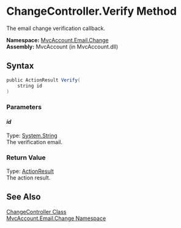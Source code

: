 ChangeController.Verify Method
==============================
The email change verification callback.

**Namespace:** [MvcAccount.Email.Change][1]  
**Assembly:** MvcAccount (in MvcAccount.dll)

Syntax
------

```csharp
public ActionResult Verify(
	string id
)
```

### Parameters

#### *id*
Type: [System.String][2]  
The verification email.

### Return Value
Type: [ActionResult][3]  
The action result.

See Also
--------
[ChangeController Class][4]  
[MvcAccount.Email.Change Namespace][1]  

[1]: ../README.md
[2]: http://msdn2.microsoft.com/en-us/library/s1wwdcbf
[3]: http://msdn2.microsoft.com/en-us/library/dd493064
[4]: README.md